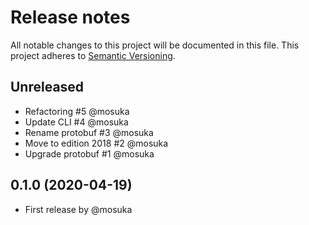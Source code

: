 # Release notes
All notable changes to this project will be documented in this file.
This project adheres to [Semantic Versioning](http://semver.org/).

## Unreleased
- Refactoring #5 @mosuka
- Update CLI #4 @mosuka
- Rename protobuf #3 @mosuka
- Move to edition 2018 #2 @mosuka
- Upgrade protobuf #1 @mosuka

## 0.1.0 (2020-04-19)
- First release by @mosuka
